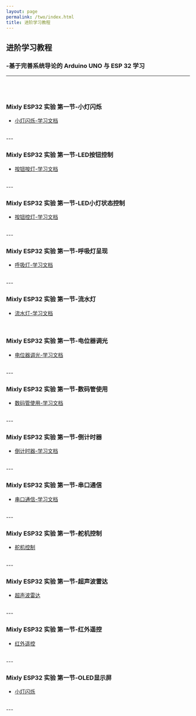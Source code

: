 ```yaml
---
layout: page
permalink: /two/index.html
title: 进阶学习教程
---
```



## 进阶学习教程
### -基于完善系统导论的 Arduino UNO 与 ESP 32 学习
---
<br>
<br>

### Mixly ESP32 实验 第一节-小灯闪烁

- [小灯闪烁-学习文档](blogs/2.MD/1小灯闪烁-学习文档.md)

<br>
---

### Mixly ESP32 实验 第一节-LED按钮控制

- [按钮按灯-学习文档](blogs/2.MD/2按钮按灯-学习文档.md)

<br>
---

### Mixly ESP32 实验 第一节-LED小灯状态控制

- [按钮控灯-学习文档](blogs/2.MD/3按钮控灯-学习文档.md)

<br>
---

### Mixly ESP32 实验 第一节-呼吸灯呈现

- [呼吸灯-学习文档](blogs/2.MD/4呼吸灯-学习文档.md)

<br>
---

### Mixly ESP32 实验 第一节-流水灯

- [流水灯-学习文档](blogs/2.MD/5流水灯-学习文档.md)

<br>

### Mixly ESP32 实验 第一节-电位器调光

- [电位器调光-学习文档](blogs/2.MD/6电位器调光-学习文档.md)

<br>
---

### Mixly ESP32 实验 第一节-数码管使用

- [数码管使用-学习文档](blogs/2.MD/7数码管使用-学习文档.md)

<br>
---

### Mixly ESP32 实验 第一节-倒计时器

- [倒计时器-学习文档](blogs/2.MD/8倒计时器-学习文档.md)

<br>
---

### Mixly ESP32 实验 第一节-串口通信

- [串口通信-学习文档](blogs/2.MD/9串口通信-学习文档.md)

<br>
---

### Mixly ESP32 实验 第一节-舵机控制

- [舵机控制](blogs/2.MD/10舵机控制-学习文档.md)

<br>
---

### Mixly ESP32 实验 第一节-超声波雷达

- [超声波雷达](blogs/2.MD/11超声波雷达-学习文档.md)

<br>
---

### Mixly ESP32 实验 第一节-红外遥控

- [红外遥控](blogs/2.MD/12红外遥控-学习文档.md)

<br>
---

### Mixly ESP32 实验 第一节-OLED显示屏

- [小灯闪烁](blogs/2.MD/1小灯闪烁-学习文档.md)

<br>
---


<br>
